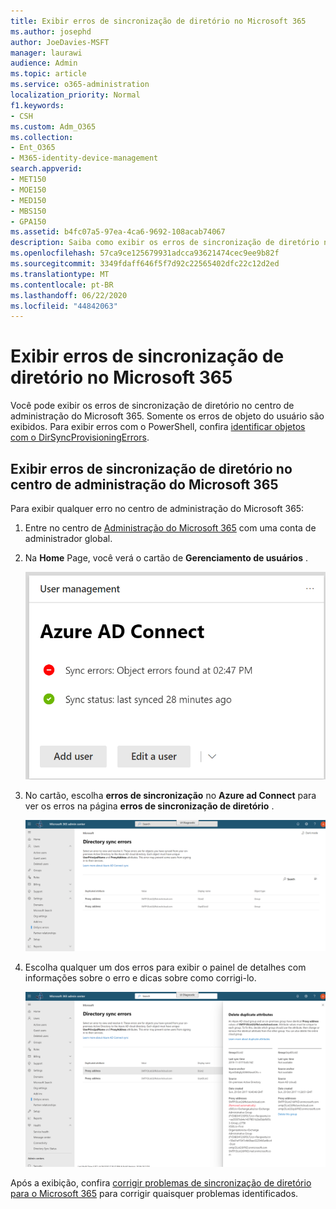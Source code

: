 ```yaml
---
title: Exibir erros de sincronização de diretório no Microsoft 365
ms.author: josephd
author: JoeDavies-MSFT
manager: laurawi
audience: Admin
ms.topic: article
ms.service: o365-administration
localization_priority: Normal
f1.keywords:
- CSH
ms.custom: Adm_O365
ms.collection:
- Ent_O365
- M365-identity-device-management
search.appverid:
- MET150
- MOE150
- MED150
- MBS150
- GPA150
ms.assetid: b4fc07a5-97ea-4ca6-9692-108acab74067
description: Saiba como exibir os erros de sincronização de diretório no centro de administração do Microsoft 365.
ms.openlocfilehash: 57ca9ce125679931adcca93621474cec9ee9b82f
ms.sourcegitcommit: 3349fdaff646f5f7d92c22565402dfc22c12d2ed
ms.translationtype: MT
ms.contentlocale: pt-BR
ms.lasthandoff: 06/22/2020
ms.locfileid: "44842063"
---
```

# <a name="view-directory-synchronization-errors-in-microsoft-365"></a>Exibir erros de sincronização de diretório no Microsoft 365

Você pode exibir os erros de sincronização de diretório no centro de administração do Microsoft 365. Somente os erros de objeto do usuário são exibidos. Para exibir erros com o PowerShell, confira [identificar objetos com o DirSyncProvisioningErrors](https://docs.microsoft.com/azure/active-directory/hybrid/how-to-connect-syncservice-duplicate-attribute-resiliency).

## <a name="view-directory-synchronization-errors-in-the-microsoft-365-admin-center"></a>Exibir erros de sincronização de diretório no centro de administração do Microsoft 365

Para exibir qualquer erro no centro de administração do Microsoft 365:
  
1. Entre no centro de [Administração do Microsoft 365](https://admin.microsoft.com) com uma conta de administrador global. 
    
2. Na **Home** Page, você verá o cartão de **Gerenciamento de usuários** . 
    
    ![A placa de gerenciamento de usuário no centro de administração do Microsoft 365](media/060006e9-de61-49d5-8979-e77cda198e71.png)
  
3. No cartão, escolha **erros de sincronização** no **Azure ad Connect** para ver os erros na página **erros de sincronização de diretório** .   
    
    ![Um exemplo da página de erros de sincronização de diretório](media/882094a3-80d3-4aae-b90b-78b27047974c.png)

4. Escolha qualquer um dos erros para exibir o painel de detalhes com informações sobre o erro e dicas sobre como corrigi-lo.

   ![Exemplo de detalhes de um erro de sincronização de diretório](media/a6e302d4-6be7-4e3a-b4b5-81c5a2c02952.png)
  
Após a exibição, confira [corrigir problemas de sincronização de diretório para o Microsoft 365](fix-problems-with-directory-synchronization.md) para corrigir quaisquer problemas identificados.

